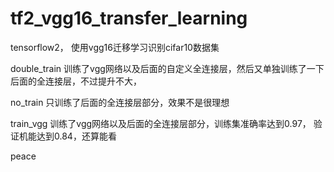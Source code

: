 # tf2_vgg16_transfer_learning
tensorflow2， 使用vgg16迁移学习识别cifar10数据集


double_train 训练了vgg网络以及后面的自定义全连接层，然后又单独训练了一下后面的全连接层，不过提升不大，

no_train 只训练了后面的全连接层部分，效果不是很理想

train_vgg 训练了vgg网络以及后面的全连接层部分，训练集准确率达到0.97， 验证机能达到0.84，还算能看

peace
